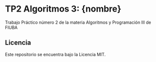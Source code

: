 
# TP2 Algoritmos 3: {nombre} 
Trabajo Práctico número 2 de la materia Algoritmos y Programación III de FIUBA



## Licencia

Este repositorio se encuentra bajo la Licencia MIT.
